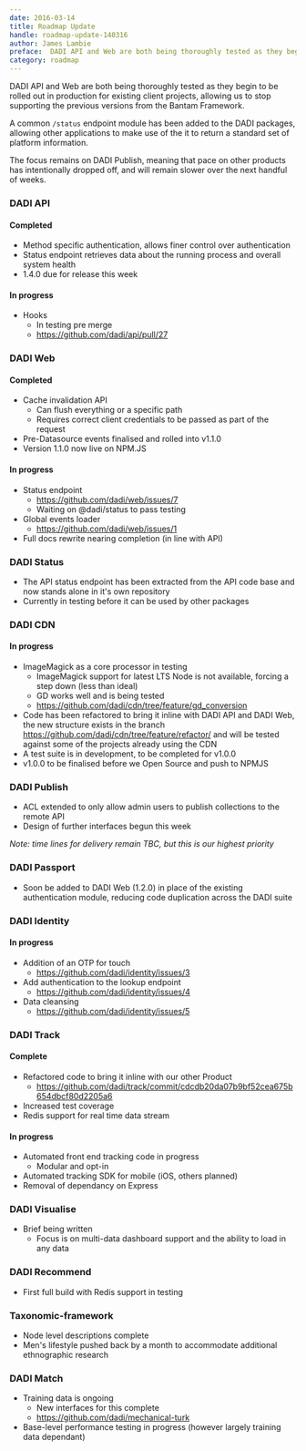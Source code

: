 ```yaml
---
date: 2016-03-14
title: Roadmap Update
handle: roadmap-update-140316
author: James Lambie
preface:  DADI API and Web are both being thoroughly tested as they begin to be rolled out in production for existing client projects, allowing us to stop supporting the previous versions from the Bantam Framework.
category: roadmap
---
```


DADI API and Web are both being thoroughly tested as they begin to be rolled out in production for existing client projects, allowing us to stop supporting the previous versions from the Bantam Framework.

A common `/status` endpoint module has been added to the DADI packages, allowing other applications to make use of the
it to return a standard set of platform information.

The focus remains on DADI Publish, meaning that pace on other products has intentionally dropped off, and will remain slower over the next handful of weeks.

### DADI API

#### Completed

* Method specific authentication, allows finer control over authentication
* Status endpoint retrieves data about the running process and overall system health
* 1.4.0 due for release this week

#### In progress

* Hooks
	* In testing pre merge
	* https://github.com/dadi/api/pull/27

### DADI Web

#### Completed

* Cache invalidation API
	* Can flush everything or a specific path
	* Requires correct client credentials to be passed as part of the request
* Pre-Datasource events finalised and rolled into v1.1.0
* Version 1.1.0 now live on NPM.JS

#### In progress

* Status endpoint
	* https://github.com/dadi/web/issues/7
	* Waiting on @dadi/status to pass testing
* Global events loader
	* https://github.com/dadi/web/issues/1
* Full docs rewrite nearing completion (in line with API)

### DADI Status

* The API status endpoint has been extracted from the API code base and now stands alone
 in it's own repository
* Currently in testing before it can be used by other packages

### DADI CDN

#### In progress

* ImageMagick as a core processor in testing
	* ImageMagick support for latest LTS Node is not available, forcing a step down (less than ideal)
	* GD works well and is being tested
	* https://github.com/dadi/cdn/tree/feature/gd_conversion
* Code has been refactored to bring it inline with DADI API and DADI Web, the new
structure exists in the branch https://github.com/dadi/cdn/tree/feature/refactor/ and
will be tested against some of the projects already using the CDN
* A test suite is in development, to be completed for v1.0.0
* v1.0.0 to be finalised before we Open Source and push to NPMJS

### DADI Publish

* ACL extended to only allow admin users to publish collections to the remote API
* Design of further interfaces begun this week

_Note: time lines for delivery remain TBC, but this is our highest priority_

### DADI Passport

* Soon be added to DADI Web (1.2.0) in place of the existing authentication module,
reducing code duplication across the DADI suite

### DADI Identity

#### In progress

* Addition of an OTP for touch
	* https://github.com/dadi/identity/issues/3
* Add authentication to the lookup endpoint
	* https://github.com/dadi/identity/issues/4
* Data cleansing
	* https://github.com/dadi/identity/issues/5

### DADI Track

#### Complete

* Refactored code to bring it inline with our other Product
	* https://github.com/dadi/track/commit/cdcdb20da07b9bf52cea675b654dbcf80d2205a6
* Increased test coverage
* Redis support for real time data stream

#### In progress

* Automated front end tracking code in progress
	* Modular and opt-in
* Automated tracking SDK for mobile (iOS, others planned)
* Removal of dependancy on Express

### DADI Visualise

* Brief being written
	* Focus is on multi-data dashboard support and the ability to load in any data

### DADI Recommend

* First full build with Redis support in testing

### Taxonomic-framework

* Node level descriptions complete
* Men's lifestyle pushed back by a month to accommodate additional ethnographic research

### DADI Match

* Training data is ongoing
	* New interfaces for this complete
	* https://github.com/dadi/mechanical-turk
* Base-level performance testing in progress (however largely training data dependant)
